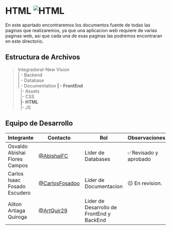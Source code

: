 # HTML  ![HTML](https://img.shields.io/badge/HTML-239120?style=for-the-badge&logo=html5&logoColor=white)


 En este apartado encontraremos los documentos fuente de todas las paginas que realizaremos, ya que una aplicacion web requiere de varias paginas web, asi que cada una de esas paginas las podremos encontraran en este directorio. 


## Estructura de Archivos
>IntegradoraI-New Vision<br>
>| - Backend<br>
>| - Database<br>
>| - Documentation
>**| - FrontEnd** <br>
>&nbsp;&nbsp;|- Assets<br>
>&nbsp;&nbsp;|- CSS<br>
>&nbsp;&nbsp;**|- HTML**<br>
>&nbsp;&nbsp;|- JS<br>

## Equipo de Desarrollo

|Integrante|Contacto|Rol|Observaciones|
|------------|--------|---|---|
|Osvaldo Abishai Flores Campos|[@AbishaiFC](https://github.com/AbishaiFC)|Lider de Databases|✅Revisado y aprobado|
|Carlos Isaac Fosado Escudero|[@CarlosFosadoo](https://github.com/CarlosFosadoo)|Lider de Documentacion|😐 En revision.|
|Ailton Artiaga Quiroga|[@ArtQuir29](https://github.com/ArtQuir29)|Lider de Desarrollo de FrontEnd y BackEnd ||✅Revisado y aprobado.|
